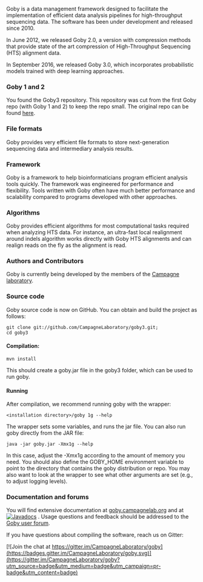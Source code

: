 Goby is a data management framework designed to facilitate the implementation of efficient data analysis pipelines for high-throughput sequencing data.
The software has been under development and released since 2010.

In June 2012, we released Goby 2.0, a version with compression methods that provide state of the art compression of High-Throughput Sequencing (HTS) alignment data.

In September 2016, we released Goby 3.0, which incorporates probabilistic models trained with deep learning approaches.

### Goby 1 and 2
You found the Goby3 repository. This repository was cut from the first
Goby repo (with Goby 1 and 2) to keep the repo small.
The original repo can be found [here](github.com/CampagneLaboratory/goby).

### File formats
Goby provides very efficient file formats to store next-generation sequencing data and intermediary analysis results.
### Framework
Goby is a framework to help bioinformaticians program efficient analysis tools quickly. The framework was engineered for performance and flexibility. Tools written with Goby often have much better performance and scalability compared to programs developed with other approaches.
### Algorithms
Goby provides efficient algorithms for most computational tasks required when analyzing HTS data. For instance, an ultra-fast local realignment around indels algorithm works directly with Goby HTS alignments and can realign reads on the fly as the alignment is read.
### Authors and Contributors
Goby is currently being developed by the members of the [Campagne laboratory](http://campagnelab.org).
### Source code
Goby source code is now on GitHub.  You can obtain and build the project as follows:
   ```
   git clone git://github.com/CampagneLaboratory/goby3.git;
   cd goby3
   ```
#### Compilation:
   ```
   mvn install
   ```
   This should create a goby.jar file in the goby3 folder, which can be used to run goby.
#### Running
   After compilation, we recommend running goby with the wrapper:
   ```
   <installation directory>/goby 1g --help
   ```
The wrapper sets some variables, and runs the jar file. You can also run goby directly from the JAR file:
   ```
   java -jar goby.jar -Xmx1g --help
   ```
In this case, adjust the -Xmx1g according to the amount of memory you need. You should also define the GOBY_HOME environment variable to point to the directory that contains the goby distribution or repo. You may also want to look at the wrapper to see what other arguments are set (e.g., to adjust logging levels).
### Documentation and forums
You will find extensive documentation at [goby.campagnelab.org](http://goby.campagnelab.org) and at [![Javadocs](http://javadoc.io/badge/org.campagnelab.goby/goby-io.svg)](http://javadoc.io/doc/org.campagnelab.goby/goby-io)
.
Usage questions and feedback should be addressed to the [Goby user forum](https://groups.google.com/forum/?fromgroups#!forum/goby-framework).

If you have questions about compiling the software, reach us on Gitter:

[![Join the chat at https://gitter.im/CampagneLaboratory/goby](https://badges.gitter.im/CampagneLaboratory/goby.svg)](https://gitter.im/CampagneLaboratory/goby?utm_source=badge&utm_medium=badge&utm_campaign=pr-badge&utm_content=badge)

